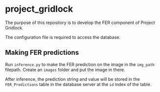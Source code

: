 # project_gridlock
The purpose of this repository is to develop the FER component of Project Gridlock.

The configuration file is required to access the database.

## Making FER predictions
Run `inference.py` to make the FER prediction on the image in the `img_path` filepath. Create an `images` folder and put the image in there.

After inference, the prediction string and value will be stored in the `FER_Predictions` table in the database server at the `id` index of the table.